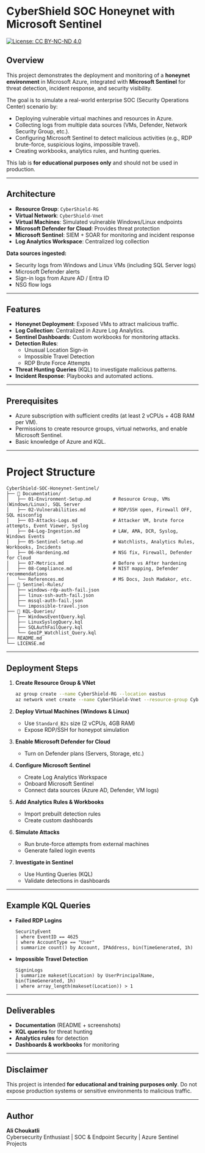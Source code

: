 # CyberShield SOC Honeynet with Microsoft Sentinel

[![License: CC BY-NC-ND 4.0](https://img.shields.io/badge/License-CC%20BY--NC--ND%204.0-lightgrey.svg)](https://creativecommons.org/licenses/by-nc-nd/4.0/)



## Overview
This project demonstrates the deployment and monitoring of a **honeynet environment** in Microsoft Azure, integrated with **Microsoft Sentinel** for threat detection, incident response, and security visibility.

The goal is to simulate a real-world enterprise SOC (Security Operations Center) scenario by:
- Deploying vulnerable virtual machines and resources in Azure.
- Collecting logs from multiple data sources (VMs, Defender, Network Security Group, etc.).
- Configuring Microsoft Sentinel to detect malicious activities (e.g., RDP brute-force, suspicious logins, impossible travel).
- Creating workbooks, analytics rules, and hunting queries.

This lab is **for educational purposes only** and should not be used in production.

---

## Architecture

- **Resource Group**: `CyberShield-RG`
- **Virtual Network**: `CyberShield-Vnet`
- **Virtual Machines**: Simulated vulnerable Windows/Linux endpoints
- **Microsoft Defender for Cloud**: Provides threat protection
- **Microsoft Sentinel**: SIEM + SOAR for monitoring and incident response
- **Log Analytics Workspace**: Centralized log collection

**Data sources ingested:**
- Security logs from Windows and Linux VMs (including SQL Server logs)
- Microsoft Defender alerts
- Sign-in logs from Azure AD / Entra ID
- NSG flow logs

---

## Features

- **Honeynet Deployment**: Exposed VMs to attract malicious traffic.
- **Log Collection**: Centralized in Azure Log Analytics.
- **Sentinel Dashboards**: Custom workbooks for monitoring attacks.
- **Detection Rules**:
  - Unusual Location Sign-in
  - Impossible Travel Detection
  - RDP Brute Force Attempts
- **Threat Hunting Queries** (KQL) to investigate malicious patterns.
- **Incident Response**: Playbooks and automated actions.

---

## Prerequisites

- Azure subscription with sufficient credits (at least 2 vCPUs + 4GB RAM per VM).
- Permissions to create resource groups, virtual networks, and enable Microsoft Sentinel.
- Basic knowledge of Azure and KQL.

---

# Project Structure
```
CyberShield-SOC-Honeynet-Sentinel/
├── 📂 Documentation/
│   ├── 01-Environment-Setup.md        # Resource Group, VMs (Windows/Linux), SQL Server
│   ├── 02-Vulnerabilities.md          # RDP/SSH open, Firewall OFF, SQL misconfig
│   ├── 03-Attacks-Logs.md             # Attacker VM, brute force attempts, Event Viewer, Syslog
│   ├── 04-Log-Ingestion.md            # LAW, AMA, DCR, Syslog, Windows Events
│   ├── 05-Sentinel-Setup.md           # Watchlists, Analytics Rules, Workbooks, Incidents
│   ├── 06-Hardening.md                # NSG fix, Firewall, Defender for Cloud
│   ├── 07-Metrics.md                  # Before vs After hardening
│   ├── 08-Compliance.md               # NIST mapping, Defender recommendations
│   └── References.md                  # MS Docs, Josh Madakor, etc.
├── 📂 Sentinel-Rules/
│   ├── windows-rdp-auth-fail.json
│   ├── linux-ssh-auth-fail.json
│   ├── mssql-auth-fail.json
│   └── impossible-travel.json
├── 📂 KQL-Queries/
│   ├── WindowsEventQuery.kql
│   ├── LinuxSyslogQuery.kql
│   ├── SQLAuthFailQuery.kql
│   └── GeoIP_Watchlist_Query.kql
├── README.md
└── LICENSE.md
```
---

## Deployment Steps

1. **Create Resource Group & VNet**
   ```bash
   az group create --name CyberShield-RG --location eastus
   az network vnet create --name CyberShield-Vnet --resource-group CyberShield-RG --address-prefix 10.0.0.0/16
   ```

2. **Deploy Virtual Machines (Windows & Linux)**
   - Use `Standard_B2s` size (2 vCPUs, 4GB RAM)
   - Expose RDP/SSH for honeypot simulation

3. **Enable Microsoft Defender for Cloud**
   - Turn on Defender plans (Servers, Storage, etc.)

4. **Configure Microsoft Sentinel**
   - Create Log Analytics Workspace
   - Onboard Microsoft Sentinel
   - Connect data sources (Azure AD, Defender, VM logs)

5. **Add Analytics Rules & Workbooks**
   - Import prebuilt detection rules
   - Create custom dashboards

6. **Simulate Attacks**
   - Run brute-force attempts from external machines
   - Generate failed login events

7. **Investigate in Sentinel**
   - Use Hunting Queries (KQL)
   - Validate detections in dashboards

---

## Example KQL Queries

- **Failed RDP Logins**
  ```kql
  SecurityEvent
  | where EventID == 4625
  | where AccountType == "User"
  | summarize count() by Account, IPAddress, bin(TimeGenerated, 1h)
  ```

- **Impossible Travel Detection**
  ```kql
  SigninLogs
  | summarize makeset(Location) by UserPrincipalName, bin(TimeGenerated, 1h)
  | where array_length(makeset(Location)) > 1
  ```

---

## Deliverables

- **Documentation** (README + screenshots)
- **KQL queries** for threat hunting
- **Analytics rules** for detection
- **Dashboards & workbooks** for monitoring

---

## Disclaimer
This project is intended **for educational and training purposes only**. Do not expose production systems or sensitive environments to malicious traffic.

---

## Author
**Ali Choukatli**  
Cybersecurity Enthusiast | SOC & Endpoint Security | Azure Sentinel Projects

